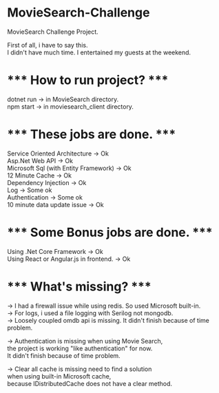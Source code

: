 # MovieSearch-Challenge
MovieSearch Challenge Project.

First of all, i have to say this.\
I didn't have much time. I entertained my guests at the weekend.

# *** How to run project? ***
dotnet run -> in MovieSearch directory.\
npm start -> in moviesearch_client directory.

# *** These jobs are done. ***
Service	Oriented Architecture -> Ok\
Asp.Net	Web	API -> Ok\
Microsoft Sql (with Entity Framework) -> Ok\
12 Minute Cache -> Ok\
Dependency	Injection -> Ok\
Log -> Some ok\
Authentication -> Some ok\
10 minute data update issue -> Ok

# *** Some Bonus jobs are done. ***
Using .Net Core Framework -> Ok\
Using React	or Angular.js in frontend. -> Ok

# *** What's missing? ***
-> I had a firewall issue while using redis. So used Microsoft built-in.\
-> For logs, i used a file logging with Serilog not mongodb.\
-> Loosely coupled omdb api is missing. It didn't finish because of time problem.

-> Authentication is missing when using Movie Search,\
the project is working "like authentication" for now.\
It didn't finish because of time problem.

-> Clear all cache is missing need to find a solution\
when using built-in Microsoft cache,\
because IDistributedCache does not have a clear method.

